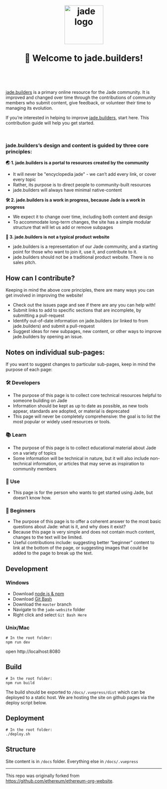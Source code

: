 <h1 align="center" style="margin-top: 1em; margin-bottom: 3em;">
  <p><a href="https://jade.builders"><img alt="jade logo" src="https://raw.githubusercontent.com/etclabscore/jade-media-assets/master/jade-logo-light/jade-logo-light%20(PNG)/256x256.png" alt="jade.builders" width="125"></a></p>
  <p>👋 Welcome to jade.builders!</p>
</h1>

[jade.builders](https://jade.builders) is a primary online resource for the Jade community. It is improved and changed over time through the contributions of community members who submit content, give feedback, or volunteer their time to managing its evolution.

If you’re interested in helping to improve [jade.builders](https://jade.builders), start here. This contribution guide will help you get started.

<br>

### jade.builders’s design and content is guided by three core principles:

**🌏 1. jade.builders is a portal to resources created by the community**
  - It will never be "encyclopedia jade" - we can’t add every link, or cover every topic
  - Rather, its purpose is to direct people to community-built resources
  - jade.builders will always have minimal native-content

**🛠 2. jade.builders is a work in progress, because Jade is a work in progress**
  - We expect it to change over time, including both content and design
  - To accommodate long-term changes, the site has a simple modular structure that will let us add or remove subpages

**🧙 3. jade.builders is not a typical product website**
  - jade.builders is a representation of our Jade community, and a starting point for those who want to join it, use it, and contribute to it.
  - jade.builders should not be a traditional product website. There is no sales pitch.

## How can I contribute?

Keeping in mind the above core principles, there are many ways you can get involved in improving the website!

- Check out the issues page and see if there are any you can help with!
- Submit links to add to specific sections that are incomplete, by submitting a pull-request
- Identify out-of-date information on jade.builders (or linked to from jade.builders) and submit a pull-request
- Suggest ideas for new subpages, new content, or other ways to improve jade.builders by opening an issue.


## Notes on individual sub-pages:

If you want to suggest changes to particular sub-pages, keep in mind the purpose of each page:

### 🛠 Developers

- The purpose of this page is to collect core technical resources helpful to someone building on Jade
- Information should be kept as up to date as possible, as new tools appear, standards are adopted, or material is deprecated
- This page will never be completely comprehensive: the goal is to list the most popular or widely used resources or tools.

### 📚 Learn

- The purpose of this page is to collect educational material about Jade on a variety of topics
- Some information will be technical in nature, but it will also include non-technical information, or articles that may serve as inspiration to community members

### 📱 Use

- This page is for the person who wants to get started using Jade, but doesn’t know how.

### 👋 Beginners

- The purpose of this page is to offer a coherent answer to the most basic questions about Jade: what is it, and why does it exist?
- Because this page is very simple and does not contain much content, changes to the text will be limited.
- Useful contributions include: suggesting better “beginner” content to link at the bottom of the page, or suggesting images that could be added to the page to break up the text.



## Development

### Windows
- Download [node.js & npm](https://nodejs.org/en/download/)
- Download [Git Bash](https://git-scm.com/downloads)
- Download the `master` branch
- Navigate to the `jade-website` folder
- Right click and select `Git Bash Here`

### Unix/Mac
```
# In the root folder:
npm run dev
```
open http://localhost:8080

## Build
```
# In the root folder:
npm run build
```

The build should be exported to `/docs/.vuepress/dist` which can be deployed to a static host. We are hosting the site on github pages via the deploy script below.


## Deployment
```
# In the root folder:
./deploy.sh
```

## Structure
Site content is in `/docs` folder. Everything else in `/docs/.vuepress`

---

This repo was originally forked from https://github.com/ethereum/ethereum-org-website.
